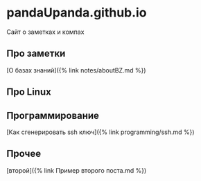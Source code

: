 # pandaUpanda.github.io

Сайт о заметках и компах

## Про заметки
[О базах знаний]({% link notes/aboutBZ.md %})

## Про Linux 
## Программирование
[Как сгенерировать ssh ключ]({% link programming/ssh.md %})
## Прочее
[второй]({% link Пример второго поста.md %})
